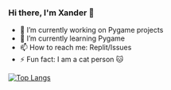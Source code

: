 ### Hi there, I'm Xander 👋
- 🔭 I’m currently working on Pygame projects
- 🌱 I’m currently learning Pygame
- 📫 How to reach me: Replit/Issues
- ⚡ Fun fact: I am a cat person 🐱
<!--
- 😄 Pronouns: 
- 👯 I’m looking to collaborate on ...
- 🤔 I’m looking for help with ...
- 💬 Ask me about ...
-->

[![Top Langs](https://github-readme-stats.vercel.app/api/top-langs/?username=XanderG2&theme=dark)](https://github.com/anuraghazra/github-readme-stats)

